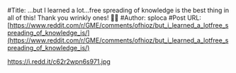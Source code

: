 #Title: ...but I learned a lot...free spreading of knowledge is the best thing in all of this! Thank you wrinkly ones! 🖖🏽
#Author: sploca
#Post URL: [https://www.reddit.com/r/GME/comments/ofhioz/but_i_learned_a_lotfree_spreading_of_knowledge_is/](https://www.reddit.com/r/GME/comments/ofhioz/but_i_learned_a_lotfree_spreading_of_knowledge_is/)


https://i.redd.it/c62r2wpn6s971.jpg
